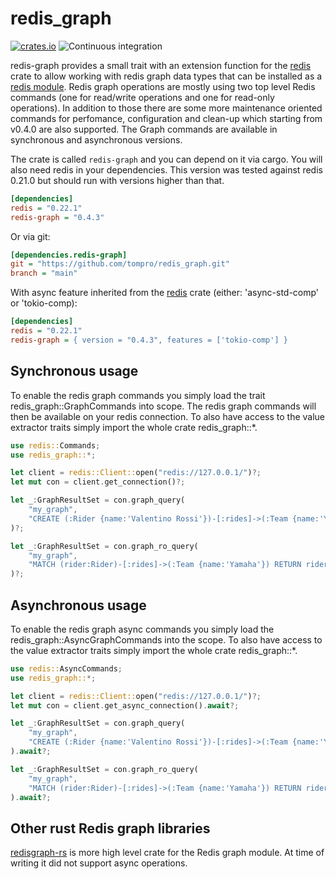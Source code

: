 # redis_graph

[![crates.io](https://img.shields.io/badge/crates.io-v0.4.3-orange)](https://crates.io/crates/redis_graph)
![Continuous integration](https://github.com/tompro/redis_graph/workflows/Continuous%20integration/badge.svg)

redis-graph provides a small trait with an extension function for the
[redis](https://docs.rs/redis/) crate to allow working with redis graph 
data types that can be installed as a [redis module](https://oss.redislabs.com/redisgraph). 
Redis graph operations are mostly using two top level Redis commands
(one for read/write operations and one for read-only operations). In addition 
to those there are some more maintenance oriented commands for perfomance, 
configuration and clean-up which starting from v0.4.0 are also supported.
The Graph commands are available in synchronous and asynchronous versions.

The crate is called `redis-graph` and you can depend on it via cargo. You will
also need redis in your dependencies. This version was tested against redis 0.21.0 
but should run with versions higher than that.

```ini
[dependencies]
redis = "0.22.1"
redis-graph = "0.4.3"
```

Or via git:

```ini
[dependencies.redis-graph]
git = "https://github.com/tompro/redis_graph.git"
branch = "main"
```

With async feature inherited from the [redis](https://docs.rs/redis) crate (either: 'async-std-comp' or 'tokio-comp):

```ini
[dependencies]
redis = "0.22.1"
redis-graph = { version = "0.4.3", features = ['tokio-comp'] }
```

## Synchronous usage

To enable the redis graph commands you simply load the trait
redis_graph::GraphCommands into scope. The redis graph
commands will then be available on your redis connection.
To also have access to the value extractor traits simply import 
the whole crate redis_graph::*.

 
```rust
use redis::Commands;
use redis_graph::*;

let client = redis::Client::open("redis://127.0.0.1/")?;
let mut con = client.get_connection()?;

let _:GraphResultSet = con.graph_query(
    "my_graph", 
    "CREATE (:Rider {name:'Valentino Rossi'})-[:rides]->(:Team {name:'Yamaha'})"
)?;

let _:GraphResultSet = con.graph_ro_query(
    "my_graph",
    "MATCH (rider:Rider)-[:rides]->(:Team {name:'Yamaha'}) RETURN rider"
)?;
```


## Asynchronous usage

To enable the redis graph async commands you simply load the
redis_graph::AsyncGraphCommands into the scope. To also have access 
to the value extractor traits simply import the whole crate redis_graph::*.

```rust
use redis::AsyncCommands;
use redis_graph::*;

let client = redis::Client::open("redis://127.0.0.1/")?;
let mut con = client.get_async_connection().await?;

let _:GraphResultSet = con.graph_query(
    "my_graph", 
    "CREATE (:Rider {name:'Valentino Rossi'})-[:rides]->(:Team {name:'Yamaha'})"
).await?;

let _:GraphResultSet = con.graph_ro_query(
    "my_graph", 
    "MATCH (rider:Rider)-[:rides]->(:Team {name:'Yamaha'}) RETURN rider"
).await?;
```

## Other rust Redis graph libraries

[redisgraph-rs](https://github.com/malte-v/redisgraph-rs) is more high level crate 
for the Redis graph module. At time of writing it did not support async operations. 
